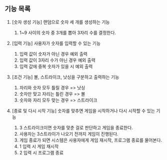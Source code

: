 ## 기능 목록

1. [숫자 생성 기능] 랜덤으로 숫자 세 개를 생성하는 기능 
   1. 1~9 사이의 숫자 중 3개를 뽑아 3자리 수를 결정한다.
   
2. [입력 기능] 사용자가 숫자를 입력할 수 있는 기능
   1. 입력 값이 숫자가 아닌 경우 예외 출력
   2. 입력 값이 3자리 수가 아닌 경우 예외 출력
   3. 입력 값에 중복 숫자가 있을 시 예외 출력
   
3. [조건 기능] 볼, 스트라이크, 낫싱을 구분하고 출력하는 기능
   1. 자리와 숫자 모두 틀릴 경우 => 낫싱
   2. 숫자만 맞고 자리는 틀린 경우 => 볼
   3. 숫자와 자리 모두 맞는 경우 => 스트라이크
   
4. [종료 및 다시 시작 기능] 숫자를 맞추면 게임을 시작하거나 다시 시작할 수 있는 기능
   1. 3 스트라이크이면 숫자를 맞춘 걸로 판단하고 게임을 종료한다.
   2. 사용자는 3스트라이가 나오기 전까지 게임이 진행된다.
   3. 게임 종료가 되면 시스템은 사용자에게 게임 재시작, 프로그램 종료를 물어본다.
   4. 1 입력 시 게임 재시작
   5. 2 입력 시 프로그램 종료